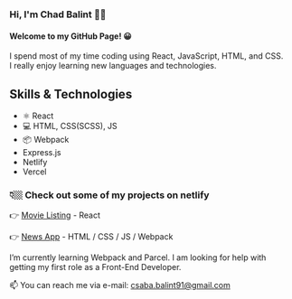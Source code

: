 ### Hi, I'm Chad Balint 🙋‍♂️

#### Welcome to my GitHub Page! 😀


I spend most of my time coding using React, JavaScript, HTML, and CSS. <br />
I really enjoy learning new languages and technologies.


## Skills & Technologies
* ⚛ React
* 💻 HTML, CSS(SCSS), JS
* 📦 Webpack
* Express.js
* Netlify
* Vercel




### 👇🏼 Check out some of my projects on netlify

👉 [Movie Listing](https://movies-in-theatres-now.netlify.app) - React 

👉 [News App](https://csabas-news-app.netlify.app)	- HTML / CSS / JS / Webpack	


I’m currently learning Webpack and Parcel.
I am looking for help with getting my first role as a Front-End Developer.

📫 You can reach me via e-mail: csaba.balint91@gmail.com

